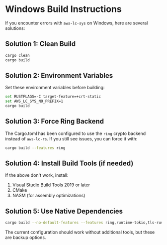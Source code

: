 # Windows Build Instructions

If you encounter errors with `aws-lc-sys` on Windows, here are several solutions:

## Solution 1: Clean Build
```bash
cargo clean
cargo build
```

## Solution 2: Environment Variables
Set these environment variables before building:
```bash
set RUSTFLAGS=-C target-feature=+crt-static
set AWS_LC_SYS_NO_PREFIX=1
cargo build
```

## Solution 3: Force Ring Backend
The Cargo.toml has been configured to use the `ring` crypto backend instead of `aws-lc-rs`. If you still see issues, you can force it with:
```bash
cargo build --features ring
```

## Solution 4: Install Build Tools (if needed)
If the above don't work, install:
1. Visual Studio Build Tools 2019 or later
2. CMake
3. NASM (for assembly optimizations)

## Solution 5: Use Native Dependencies
```bash
cargo build --no-default-features --features ring,runtime-tokio,tls-rustls
```

The current configuration should work without additional tools, but these are backup options.